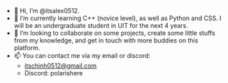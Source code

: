 - 👋 Hi, I’m @itsalex0512.
- 🌱 I’m currently learning C++ (novice level), as well as Python and CSS. I will be an undergraduate student in UIT for the next 4 years.
- 💞️ I’m looking to collaborate on some projects, create some little stuffs from my knowledge, and get in touch with more buddies on this platform.
- 📫 You can contact me via my email or discord:
  + itschinh0512@gmail.com
  + Discord: polarishere

<!---
itsalex0512/itsalex0512 is a ✨ special ✨ repository because its `README.md` (this file) appears on your GitHub profile.
You can click the Preview link to take a look at your changes.
--->
